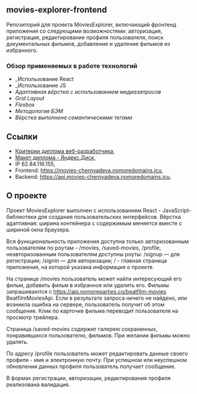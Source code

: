 ## movies-explorer-frontend

Репозиторий для проекта MoviesExplorer, включающий фронтенд приложения со следующими возможностями: авторизация, регистрация, редактирование профиля пользователя, поиск документальных фильмов, добавление и удаление фильмов из избранного.

### Обзор применяемых в работе технологий
* _Использование React
* _Использование JS
* _Адаптивная вёрстка с использованием медиазапросов_
* _Grid Layout_
* _Flexbox_
* _Методология БЭМ_
* _Вёрстка выполнена семантическими тегами_

## Ссылки
* [Критерии диплома веб-разработчика](https://code.s3.yandex.net/web-developer/static/new-program/web-diploma-criteria-2.0/index.html),   
* [Макет диплома - Яндекс.Диск](https://disk.yandex.ru/d/heDiGnuil8IWIg),  
* IP 62.84.116.155,  
* Frontend: https://movies-chernyadeva.nomoredomains.icu,  
* Backend: https://api.movies-chernyadeva.nomoredomains.icu.

## О проекте
Проект MoviesExplorer выполнен с использованием React - JavaScript-библиотеки для создания пользовательских интерфейсов. Вёрстка адаптивная: ширина контейнера с содержимым меняется вместе с шириной окна браузера.

Вся функциональность приложения доступна только авторизованным пользователям по роутам - /movies, /saved-movies, /profile, неавторизованным пользователям доступны роуты: /signup — для регистрации; /signin — для авторизации; / - главная страница приложения, на которой указана информация о проекте.

На странице /movies пользователь может найти интересующий его фильм, добавить фильм в избранное или удалить его. Фильмы запрашиваются с https://api.nomoreparties.co/beatfilm-movies BeatfilmMoviesApi. Если в результате запроса ничего не найдено, или возникла ошибка на сервере, пользователь получит об этом сообщение. Клик по карточке фильма переводит пользователя на просмотр трейлера.

Страница /saved-movies содержит галерею сохраненных, понравившихся пользователю, фильмов. При желании фильмы можно удалять.

По адресу /profile пользователь может редактировать данные своего профиля - имя и электронную почту. При успешном или неуспешном обновлении данных профиля пользователь получает сообщение.

В формах регистрации, авторизации, редактирования профиля реализована валидация.